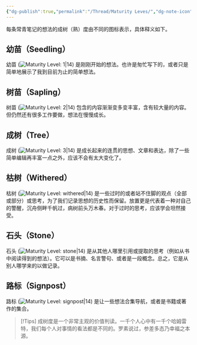 ```yaml
---
{"dg-publish":true,"permalink":"/Thread/Maturity Leves/","dg-note-icon":"3","dg-path":"Thread/Maturity Leves.md","dg-created":"2023-05-08T22:50:00+08:00","dg-updated":"2024-03-10T01:01:00+08:00","tags":["maturity","level"],"dgPassFrontmatter":true,"noteIcon":"3","created":"2023-05-08T22:50:00+08:00","updated":"2024-03-10T01:01:00+08:00"}
---
```


每条常青笔记的想法的成树（熟）度由不同的图标表示，具体释义如下。

## 幼苗（Seedling）
幼苗 (![Maturity Level: 1|14](https://jopus.wiki/img/tree-1.svg)) 是刚刚开始的想法。也许是匆忙写下的，或者只是简单地展示了我到目前为止的简单想法。

## 树苗（Sapling）
树苗 (![Maturity Level: 2|14](https://jopus.wiki/img/tree-2.svg)) 包含的内容渐渐变多变丰富，含有较大量的内容。但仍然还有很多工作要做，想法在慢慢成长。

## 成树（Tree）
成树 (![Maturity Level: 3|14](https://jopus.wiki/img/tree-3.svg)) 是成长起来的连贯的思想、文章和表达，除了一些简单编辑再丰富一点之外，应该不会有太大变化了。

## 枯树（Withered）
枯树 (![Maturity Level: withered|14](https://jopus.wiki/img/withered.svg)) 是一些过时的或者站不住脚的观点（全部或部分）或思考，为了我们记录思想的历史性而保留。放置更是代表着一种对自己的警醒，沉舟侧畔千帆过，病树前头万木春。对于过时的思考，应该学会坦然接受。
## 石头（Stone）
石头 (![Maturity Level: stone|14](https://jopus.wiki/img/stone.svg)) 是从其他人哪里引用或提取的思考（例如从书中阅读得到的想法）。它可以是书摘、名言警句、或者是一段概念。总之，它是从别人哪学来的以做记录。

## 路标（Signpost）
路标 (![Maturity Level: signpost|14](https://jopus.wiki/img/signpost.svg)) 是让一些想法合集导航，或者是书籍或著作的集合。


> [!Tips] 
> 成树度是一个非常主观的价值判读。一千个人心中有一千个哈姆雷特，我们每个人对事情的看法都是不同的。罗素说过，参差多态乃幸福之本源。


